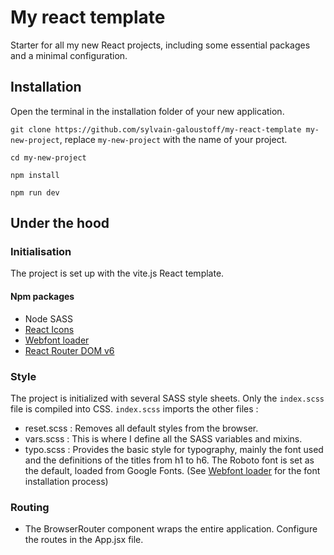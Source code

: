 # My react template
Starter for all my new React projects, including some essential packages and a minimal configuration.

## Installation

Open the terminal in the installation folder of your new application.

`git clone https://github.com/sylvain-galoustoff/my-react-template my-new-project`, replace `my-new-project` with the name of your project.

`cd my-new-project`

`npm install`

`npm run dev`

## Under the hood

### Initialisation
The project is set up with the vite.js React template.

#### Npm packages
* Node SASS
* [React Icons](https://react-icons.github.io/react-icons/)
* [Webfont loader](https://github.com/typekit/webfontloader)
* [React Router DOM v6](https://reactrouter.com/en/main)

### Style
The project is initialized with several SASS style sheets. Only the `index.scss` file is compiled into CSS. `index.scss` imports the other files :
* reset.scss : Removes all default styles from the browser.
* vars.scss : This is where I define all the SASS variables and mixins.
* typo.scss : Provides the basic style for typography, mainly the font used and the definitions of the titles from h1 to h6. The Roboto font is set as the default, loaded from Google Fonts. (See [Webfont loader](https://github.com/typekit/webfontloader) for the font installation process)
 
### Routing
* The BrowserRouter component wraps the entire application. Configure the routes in the App.jsx file.
